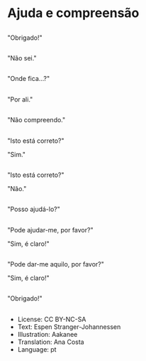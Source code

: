 # Ajuda e compreensão

##
"Obrigado!"

##
"Não sei."

##
"Onde fica...?"

##
"Por ali."

##
"Não compreendo."

##
"Isto está correto?"

"Sim."

##
"Isto está correto?"

"Não."

##
"Posso ajudá-lo?"

##
"Pode ajudar-me, por favor?"

"Sim, é claro!"

##
"Pode dar-me aquilo, por favor?"

"Sim, é claro!"

##
"Obrigado!"

##
* License: CC BY-NC-SA
* Text: Espen Stranger-Johannessen
* Illustration: Aakanee
* Translation: Ana Costa
* Language: pt
